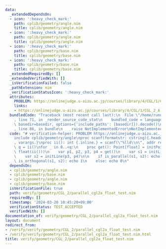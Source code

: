 ```yaml
---
data:
  _extendedDependsOn:
  - icon: ':heavy_check_mark:'
    path: cplib/geometry/angle.nim
    title: cplib/geometry/angle.nim
  - icon: ':heavy_check_mark:'
    path: cplib/geometry/angle.nim
    title: cplib/geometry/angle.nim
  - icon: ':heavy_check_mark:'
    path: cplib/geometry/base.nim
    title: cplib/geometry/base.nim
  - icon: ':heavy_check_mark:'
    path: cplib/geometry/base.nim
    title: cplib/geometry/base.nim
  _extendedRequiredBy: []
  _extendedVerifiedWith: []
  _isVerificationFailed: false
  _pathExtension: nim
  _verificationStatusIcon: ':heavy_check_mark:'
  attributes:
    PROBLEM: https://onlinejudge.u-aizu.ac.jp/courses/library/4/CGL/1/CGL_2_A
    links:
    - https://onlinejudge.u-aizu.ac.jp/courses/library/4/CGL/1/CGL_2_A
  bundledCode: "Traceback (most recent call last):\n  File \"/home/runner/.local/lib/python3.10/site-packages/onlinejudge_verify/documentation/build.py\"\
    , line 71, in _render_source_code_stat\n    bundled_code = language.bundle(stat.path,\
    \ basedir=basedir, options={'include_paths': [basedir]}).decode()\n  File \"/home/runner/.local/lib/python3.10/site-packages/onlinejudge_verify/languages/nim.py\"\
    , line 86, in bundle\n    raise NotImplementedError\nNotImplementedError\n"
  code: "# verification-helper: PROBLEM https://onlinejudge.u-aizu.ac.jp/courses/library/4/CGL/1/CGL_2_A\n\
    include cplib/geometry/angle\nproc scanf(formatstr: cstring){.header: \"<stdio.h>\"\
    , varargs.}\nproc ii(): int {.inline.} = scanf(\"%lld\\n\", addr result)\n\nvar\
    \ q = ii()\nfor _ in 0..<q:\n    proc get(): Point[float] = initPoint(float(ii()),\
    \ float(ii()))\n    var p1, p2, p3, p4 = get()\n    var s1 = initLine(p1, p2)\n\
    \    var s2 = initLine(p3, p4)\n\n    if is_parallel(s1, s2): echo 2\n    elif\
    \ is_orthogonal(s1, s2): echo 1\n    else: echo 0\n"
  dependsOn:
  - cplib/geometry/angle.nim
  - cplib/geometry/base.nim
  - cplib/geometry/angle.nim
  - cplib/geometry/base.nim
  isVerificationFile: true
  path: verify/geometry/CGL_2/parallel_cgl2a_float_test.nim
  requiredBy: []
  timestamp: '2024-03-20 10:45:20+09:00'
  verificationStatus: TEST_ACCEPTED
  verifiedWith: []
documentation_of: verify/geometry/CGL_2/parallel_cgl2a_float_test.nim
layout: document
redirect_from:
- /verify/verify/geometry/CGL_2/parallel_cgl2a_float_test.nim
- /verify/verify/geometry/CGL_2/parallel_cgl2a_float_test.nim.html
title: verify/geometry/CGL_2/parallel_cgl2a_float_test.nim
---
```

